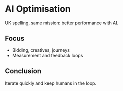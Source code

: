 # AI Optimisation

UK spelling, same mission: better performance with AI.

## Focus
- Bidding, creatives, journeys
- Measurement and feedback loops

## Conclusion
Iterate quickly and keep humans in the loop.
